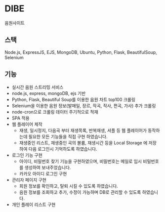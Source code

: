 # DIBE 
음원사이트

## 스택
Node.js, ExpressJS, EJS, MongoDB, Ubuntu, Python, Flask, BeautifulSoup, Selenium

## 기능
- 실시간 음원 스트리밍 서비스
- node.js, express, mongoDB, ejs 기반
- Python, Flask, Beautiful Soup를 이용한 음원 차트 top100 크롤링
- Selenium을 이용한 음원 정보(발매일, 장르, 작곡, 작사, 편곡, 가사)  추가 크롤링
- node-cron으로 크롤링 데이터 주기적으로 적재
- SPA 적용
- 웹 플레이어 제작
    - 재생, 일시정지, 다음곡 부터 재생목록, 반복재생, 셔플 등 웹 플레이어가 동작하는데 필요한 모든 기능들을 직접 구현 하였습니다.
    - 재생중인 리스트, 재생중인 곡의 볼륨, 재생시간 등을 Local Storage 에 저장하여 다음 로그인시 기억하도록 하였습니다.
- 로그인 기능 구현
    - 아이디, 비밀번호 찾기 기능을 구현하였으며, 비밀번호는 메일로 임시 비밀번호를 생성하여 보내주었습니다.
    - 카카오 아이디 로그인 구현
- 관리자 페이지 구현
    - 회원 정보를 확인하고, 탈퇴 시킬 수 있도록 하였습니다.
    - 음원 정보를 조회하고 추가, 수정이 가능하며 DB로 관리할 수 있도록 하였습니다.
- 개인 플레이 리스트 구현
